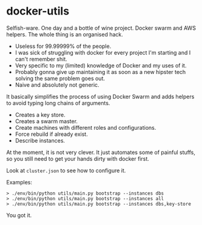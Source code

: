 # docker-utils

Selfish-ware.
One day and a bottle of wine project.
Docker swarm and AWS helpers. The whole thing is an organised hack.

- Useless for 99.99999% of the people.
- I was sick of struggling with docker for every project I'm starting and I can't remember shit.
- Very specific to my (limited) knowledge of Docker and my uses of it.
- Probably gonna give up maintaining it as soon as a new hipster tech solving the same problem goes out.
- Naive and absolutely not generic.

It basically simplifies the process of using Docker Swarm and
adds helpers to avoid typing long chains of arguments.

- Creates a key store.
- Creates a swarm master.
- Create machines with different roles and configurations.
- Force rebuild if already exist.
- Describe instances.

At the moment, it is not very clever. It just automates some of painful stuffs,
so you still need to get your hands dirty with docker first.

Look at `cluster.json` to see how to configure it.

Examples:

```
> ./env/bin/python utils/main.py bootstrap --instances dbs
> ./env/bin/python utils/main.py bootstrap --instances all
> ./env/bin/python utils/main.py bootstrap --instances dbs,key-store
```

You got it.

